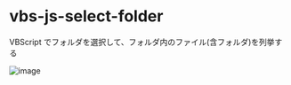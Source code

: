 # vbs-js-select-folder
VBScript でフォルダを選択して、フォルダ内のファイル(含フォルダ)を列挙する

![image](https://user-images.githubusercontent.com/1501327/131621428-5438ea0f-f814-42a6-b5bb-d1f51d75a509.png)
